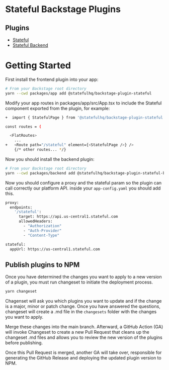 # Stateful Backstage Plugins

## Plugins

- [Stateful](plugins/stateful/README.md)
- [Stateful Backend](plugins/stateful-backend/README.md)

# Getting Started

First install the frontend plugin into your app:

```sh {"id":"01HXYGSDS7TVH8EGWQS9QP9C5G"}
# From your Backstage root directory
yarn --cwd packages/app add @statefulhq/backstage-plugin-stateful
```

Modify your app routes in packages/app/src/App.tsx to include the Stateful component exported from the plugin, for example:

```sh {"id":"01HXYGWX7BKS5K8DMHJKAJQTGK"}
+  import { StatefulPage } from '@statefulhq/backstage-plugin-stateful';

const routes = (

  <FlatRoutes>
    ...
+   <Route path="/stateful" element={<StatefulPage />} />
    {/* other routes... */}
```

Now you should install the backend plugin:

```sh {"id":"01HXYHKZ2KTPJ5YGCDVT13S5XZ"}
# From your Backstage root directory
yarn --cwd packages/backend add @statefulhq/backstage-plugin-stateful-backend
```

Now you should configure a proxy and the stateful param so the plugin can call correctly our platform API. inside your `app-config.yaml` you should add this.

```sh {"id":"01HXYHQF8BSN02M018ZNFKABF4"}
proxy:
  endpoints:
    '/stateful':
      target: https://api.us-central1.stateful.com
      allowedHeaders:
        - "Authorization"
        - "Auth-Provider"
        - "Content-Type"

stateful:
  appUrl: https://us-central1.stateful.com


```

## Publish plugins to NPM

Once you have determined the changes you want to apply to a new version of a plugin, you must run changeset to initiate the deployment process.

```sh {"id":"01HXFA2X9Y008Y4K323EXFZE9C","name":"run-cs"}
yarn changeset
```

Chagenset will ask you which plugins you want to update and if the change is a major, minor or patch change. Once you have answered the questions, changeset will create a .md file in the `changesets` folder with the changes you want to apply.

Merge these changes into the main branch. Afterward, a GitHub Action (GA) will invoke Changeset to create a new Pull Request that cleans up the changeset .md files and allows you to review the new version of the plugins before publishing.

Once this Pull Request is merged, another GA will take over, responsible for generating the GitHub Release and deploying the updated plugin version to NPM.
